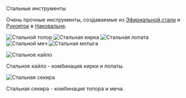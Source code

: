  Стальные инструменты

Очень прочные инструменты, создаваемые из [Эфириальной стали](soulforged_steel.md) и [Рукояток](haft.md) в [Наковальне](../blocks/anvil.md).

![Стальной топор](item:betterwithmods:steel_axe)
![Стальная кирка](item:betterwithmods:steel_pickaxe)
![Стальная лопата](item:betterwithmods:steel_shovel)
![Стальной меч](item:betterwithmods:steel_sword)
![Стальная мотыга](item:betterwithmods:steel_hoe)


![Стальное кайло](item:betterwithmods:steel_mattock)

Стальное кайло - комбинация кирки и лопаты.  


![Стальная секира](item:betterwithmods:steel_battleaxe)

Стальная секира - комбинация топора и меча.  


